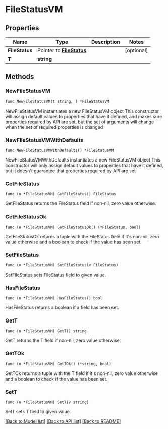 # FileStatusVM

## Properties

Name | Type | Description | Notes
------------ | ------------- | ------------- | -------------
**FileStatus** | Pointer to [**FileStatus**](FileStatus.md) |  | [optional] 
**T** | **string** |  | 

## Methods

### NewFileStatusVM

`func NewFileStatusVM(t string, ) *FileStatusVM`

NewFileStatusVM instantiates a new FileStatusVM object
This constructor will assign default values to properties that have it defined,
and makes sure properties required by API are set, but the set of arguments
will change when the set of required properties is changed

### NewFileStatusVMWithDefaults

`func NewFileStatusVMWithDefaults() *FileStatusVM`

NewFileStatusVMWithDefaults instantiates a new FileStatusVM object
This constructor will only assign default values to properties that have it defined,
but it doesn't guarantee that properties required by API are set

### GetFileStatus

`func (o *FileStatusVM) GetFileStatus() FileStatus`

GetFileStatus returns the FileStatus field if non-nil, zero value otherwise.

### GetFileStatusOk

`func (o *FileStatusVM) GetFileStatusOk() (*FileStatus, bool)`

GetFileStatusOk returns a tuple with the FileStatus field if it's non-nil, zero value otherwise
and a boolean to check if the value has been set.

### SetFileStatus

`func (o *FileStatusVM) SetFileStatus(v FileStatus)`

SetFileStatus sets FileStatus field to given value.

### HasFileStatus

`func (o *FileStatusVM) HasFileStatus() bool`

HasFileStatus returns a boolean if a field has been set.

### GetT

`func (o *FileStatusVM) GetT() string`

GetT returns the T field if non-nil, zero value otherwise.

### GetTOk

`func (o *FileStatusVM) GetTOk() (*string, bool)`

GetTOk returns a tuple with the T field if it's non-nil, zero value otherwise
and a boolean to check if the value has been set.

### SetT

`func (o *FileStatusVM) SetT(v string)`

SetT sets T field to given value.



[[Back to Model list]](../README.md#documentation-for-models) [[Back to API list]](../README.md#documentation-for-api-endpoints) [[Back to README]](../README.md)


